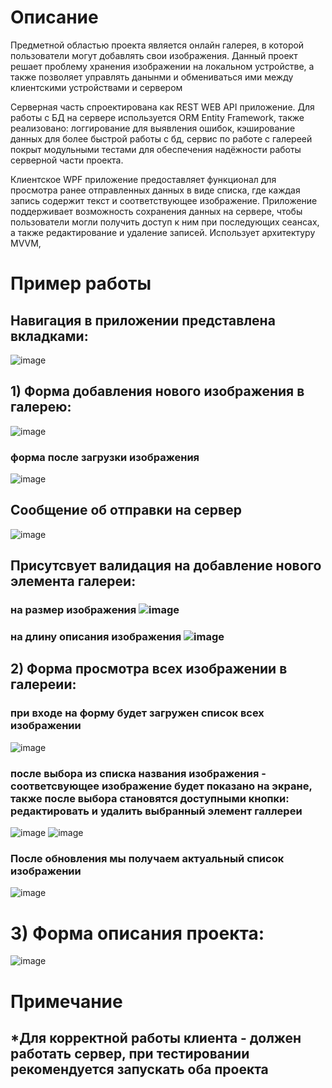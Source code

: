 # Описание
Предметной областью проекта является онлайн галерея, в которой пользователи могут добавлять свои изображения.
 Данный проект решает проблему хранения изображении на локальном устройстве, а также позволяет управлять данынми и обмениваться ими между клиентскими устройствами и сервером

Серверная часть спроектирована как REST WEB API приложение. Для работы с БД на сервере используется ORM Entity Framework, также реализовано: логгирование для выявления ошибок, кэширование данных для более быстрой работы с бд, сервис по работе с галереeй покрыт модульными тестами для обеспечения надёжности работы серверной части проекта. 

Клиентское WPF приложение предоставляет функционал для просмотра ранее отправленных данных в виде списка, где каждая запись содержит текст и соответствующее изображение. Приложение поддерживает возможность сохранения данных на сервере, чтобы пользователи могли получить доступ к ним при последующих сеансах, а также редактирование и удаление записей. Использует архитектуру MVVM, 

# Пример работы
## Навигация в приложении представлена вкладками: 
![image](https://github.com/ProgressiveKid/GalleryApp/assets/71317131/7edaa127-fbbf-4329-80ae-0c803cd4985d)
## 1) Форма добавления нового изображения в галерею:
![image](https://github.com/ProgressiveKid/GalleryApp/assets/71317131/1f87d0eb-88fc-4506-b7f8-95b98ed1f843)
### форма после загрузки изображения
![image](https://github.com/ProgressiveKid/GalleryApp/assets/71317131/fea1923b-0c11-481b-89f0-eb31fcc83639)
## Сообщение об отправки на сервер
![image](https://github.com/ProgressiveKid/GalleryApp/assets/71317131/85e9baf6-407f-4efe-aa74-5718f89f4dd6)
## Присутсвует валидация на добавление нового элемента галереи: <br>
### на размер изображения ![image](https://github.com/ProgressiveKid/GalleryApp/assets/71317131/41fe36ba-d3ac-4c3c-aea9-f436ca454345) <br>
### на длину описания изображения ![image](https://github.com/ProgressiveKid/GalleryApp/assets/71317131/1a488387-7fe1-42d1-bb19-a402188bdf49) <br>


## 2) Форма просмотра всех изображении в галереии:
### при входе на форму будет загружен список всех изображении 
![image](https://github.com/ProgressiveKid/GalleryApp/assets/71317131/2dbc6b74-26de-49de-ac0d-3efac6cfda25)
### после выбора из списка названия изображения - соответсвующее изображение будет показано на экране, также после выбора становятся доступными кнопки: редактировать и удалить выбранный элемент галлереи 
![image](https://github.com/ProgressiveKid/GalleryApp/assets/71317131/d44f1502-0a66-4b15-a410-47dffeff9246)
![image](https://github.com/ProgressiveKid/GalleryApp/assets/71317131/c7d4822f-0e08-4f3d-b1b1-239c090fa09b)
### После обновления мы получаем актуальный список изображении
![image](https://github.com/ProgressiveKid/GalleryApp/assets/71317131/a1d7945a-ca56-4a69-af1c-a8628b57060e)


# 3) Форма описания проекта:
![image](https://github.com/ProgressiveKid/GalleryApp/assets/71317131/be5dd86d-feca-4a64-8043-31c0b6ab789b)

# Примечание
## *Для корректной работы клиента - должен работать сервер, при тестировании рекомендуется запускать оба проекта
